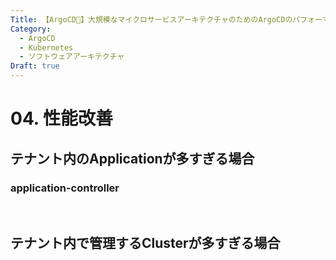 ```yaml
---
Title: 【ArgoCD🐙】大規模なマイクロサービスアーキテクチャのためのArgoCDのパフォーマンス設計
Category:
  - ArgoCD
  - Kubernetes
  - ソフトウェアアーキテクチャ
Draft: true
---
```




# 04. 性能改善

## テナント内のApplicationが多すぎる場合

### application-controller

<br>

## テナント内で管理するClusterが多すぎる場合

<br>
